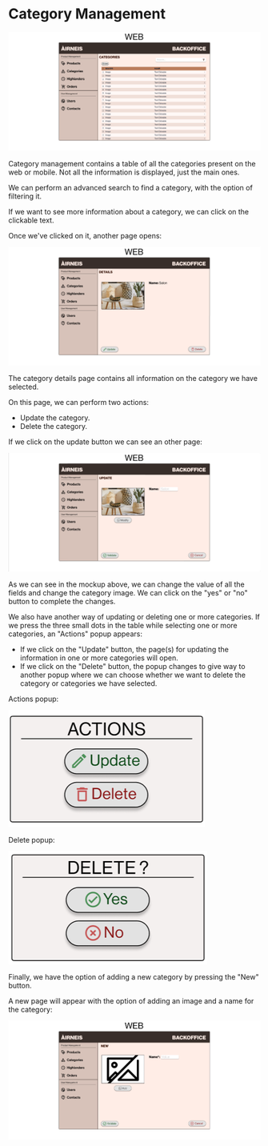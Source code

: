 # Category Management

![Category Management](./images/categories.png)

Category management contains a table of all the categories present on the web or mobile. Not all the information is displayed, just the main ones.

We can perform an advanced search to find a category, with the option of filtering it.

If we want to see more information about a category, we can click on the clickable text.

Once we've clicked on it, another page opens:

![Category Details](./images/category_details.png)

The category details page contains all information on the category we have selected.

On this page, we can perform two actions:
- Update the category.
- Delete the category.

If we click on the update button we can see an other page:

![Update Category](./images/category_update.png)

As we can see in the mockup above, we can change the value of all the fields and change the category image.
We can click on the "yes" or "no" button to complete the changes.

We also have another way of updating or deleting one or more categories. If we press the three small dots in the table while selecting one or more categories, an "Actions" popup appears:
- If we click on the "Update" button, the page(s) for updating the information in one or more categories will open.
- If we click on the "Delete" button, the popup changes to give way to another popup where we can choose whether we want to delete the category or categories we have selected.

Actions popup:

![Actions](./images/actions.png)

Delete popup:

![Delete Category](./images/category_delete.png)

Finally, we have the option of adding a new category by pressing the "New" button.

A new page will appear with the option of adding an image and a name for the category:

![Add Category](./images/category_add.png)
